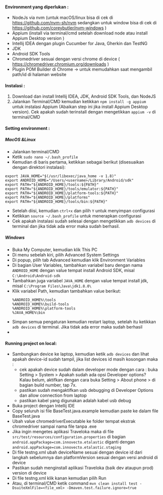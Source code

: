 #### Environment yang diperlukan :
* NodeJs via nvm (untuk macOS/linux bisa di cek di https://github.com/nvm-sh/nvm sedangkan untuk window bisa di cek di https://github.com/coreybutler/nvm-windows )
* Appium (install via terminal/cmd setelah download node atau install Appium Desktop version )
* Intellij IDEA dengan plugin Cucumber for Java, Gherkin dan TestNG
* JDK
* Android SDK Tools
* Chromedriver sesuai dengan versi chrome di device ( https://chromedriver.chromium.org/downloads )
* Plugin POM Builder di Chrome -> untuk memudahkan saat mengambil path/id di halaman website

#### Instalasi :
1. Download dan install Intellij IDEA, JDK, Android SDK Tools,  dan NodeJS
2. Jalankan Terminal/CMD kemudian ketikkan `npm install -g appium` untuk instalasi Appium (Abaikan step ini jika install Appium Desktop version). Cek apakah sudah terinstall dengan mengetikkan `appium -v` di terminal/CMD

#### Setting environment :
##### MacOS &Linux
* Jalankan terminal/CMD
* Ketik `sudo nano ~/.bash_profile`
* Kemudian di baris pertama, ketikkan sebagai berikut (disesuaikan dengan direktori instalasi):

```
export JAVA_HOME="$(/usr/libexec/java_home -v 1.8)"
export ANDROID_HOME="/Users/<username>/Library/Android/sdk"
export PATH="${ANDROID_HOME}/tools:${PATH}"
export PATH="${ANDROID_HOME}/tools/emulator:${PATH}"
export PATH="${ANDROID_HOME}/platform-tools:${PATH}"
export PATH="${ANDROID_HOME}/platforms"
export PATH="${ANDROID_HOME}/tools/bin:${PATH}"

```
* Setelah diisi, kemudian `ctrl+x` dan pilih `Y` untuk menyimpan configurasi
* Ketikkan `source ~/.bash_profile` untuk menerapkan configurasi
* Cek apakah instalasi sudah selesai dengan mengetikkan `adb devices` di terminal dan jika tidak ada error maka sudah berhasil.

##### Windows
* Buka My Computer, kemudian klik This PC
* Di menu sebelah kiri, pilih Advanced System Settings
* Di popup, pilih tab Advanced kemudian klik Environment Variables
* Di bagian User Variables, tambahkan variabel baru dengan nama `ANDROID_HOME` dengan value tempat install Android SDK, misal `C:\Android\Android-sdk`
* Tambahkan juga variabel `JAVA_HOME` dengan value tempat install jdk, misal `C:\Program Files\Java\jdk1.8.0\`
* Klik variabel Path, kemudian tambahkan value berikut:
  ```
  %ANDROID_HOME%\tools
  %ANDROID_HOME%\build-tools
  %ANDROID_HOME%\platform-tools
  %JAVA_HOME%\bin
  ```
* Simpan semua pengaturan kemudian restart laptop, setelah itu ketikkan `adb devices` di terminal. Jika tidak ada error maka sudah berhasil
* 
#### Running project on local:
* Sambungkan device ke laptop, kemudian ketik `adb devices` dan lihat apakah device-id sudah tampil, jika list devices id masih kosongan maka :
    * cek apakah device sudah dalam developer mode dengan cara : buka Setting > System > Apakah sudah ada opsi Developer options? Kalau belum, aktifkan dengan cara buka Setting > About phone > di bagian build number, tap 7x.
    * pastikan sudah mengaktifkan usb debugging di Developer Options dan allow connection from laptop
    * pastikan kabel yang digunakan adalah kabel usb debug
* Buka project dengan Intellij IDE
* Copy seluruh isi file BaseTest.java.example kemudian paste ke dalam file BaseTest.java
* Ubah value chromedriverExecutable ke folder tempat ekstrak chromedriver sampai nama file tanpa .exe
* Jika ingin mengetes aplikasi Traveloka maka di file `src/test/resources/configuration.properties` di bagian `android.appPackage=com.innovecto.etalastic` diganti dengan `android.appPackage=com.innovecto.etalastic.staging`
* Di file testng.xml ubah deviceName sesuai dengan device id dari langkah sebelumnya dan platformVersion sesuai dengan versi android di device
* Pastikan sudah menginstall aplikasi Traveloka (baik dev ataupun prod) version di device
* Di file testng.xml klik kanan kemudian pilih Run
* Atau, di terminal/CMD ketik command `mvn clean install test -DsuiteXmlFile=<file_xml> -Dmaven.test.failure.ignore=true`